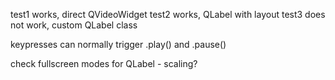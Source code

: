 test1 works, direct QVideoWidget
test2 works, QLabel with layout
test3 does not work, custom QLabel class

keypresses can normally trigger .play() and .pause()

check fullscreen modes for QLabel - scaling?
